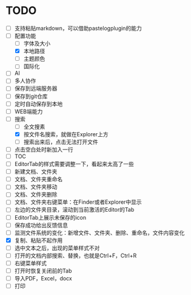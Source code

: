 # TODO

- [ ] 支持粘贴markdown，可以借助pastelogplugin的能力
- [ ] 配置功能
    - [ ] 字体及大小
    - [x] 本地路径
    - [ ] 主题颜色
    - [ ] 国际化
- [ ] AI
- [ ] 多人协作
- [ ] 保存到远端服务器
- [ ] 保存到git仓库
- [ ] 定时自动保存到本地
- [ ] WEB端能力
- [ ] 搜索
    - [ ] 全文搜素
    - [x] 按文件名搜索，就做在Explorer上方
    - [ ] 搜索出来后，点击无法打开文件
- [ ] 点击空白处时新加入一行
- [ ] TOC
- [ ] EditorTab的样式需要调整一下，看起来太高了一些
- [ ] 新建文档、文件夹
- [ ] 文档、文件夹重命名
- [ ] 文档、文件夹移动
- [ ] 文档、文件夹删除
- [ ] 文档、文件夹右键菜单：在Finder或者Explorer中显示
- [ ] 左边的文件夹目录，滚动到当前激活的Editor的Tab
- [ ] EditorTab上展示未保存的icon
- [ ] 保存成功给出反馈信息
- [ ] 监测文件系统的变化：新增文件、文件夹、删除、重命名，文件内容变化
- [x] 复制、粘贴不起作用
- [ ] 选中文本之后，出现的菜单样式不对
- [ ] 打开的文档内部搜索、替换，也就是Ctrl+F，Ctrl+R
- [ ] 右键菜单样式
- [ ] 打开时恢复关闭前的Tab
- [ ] 导入PDF，Excel，docx
- [ ] 打印
